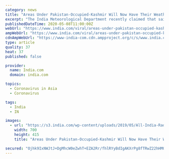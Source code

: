 ```yaml
---
category: news
title: "Areas Under Pakistan-Occupied-Kashmir Will Now Have Their Weather Reports Broadcasted by DD News And All India Radio"
excerpt: "The India Meteorological Department recently claimed that said that the cities of Mirpur, Muzaffarabad and Gilgit in Pakistan-occupied-Kashmir are a part of India. It went on to assert that the agency would give their weather updates in its daily bulletin which prompted DD News and All India Radio to do the same."
publishedDateTime: 2020-05-08T11:00:00Z
webUrl: "https://www.india.com/viral/areas-under-pakistan-occupied-kashmir-will-now-have-their-weather-reports-broadcasted-by-dd-news-and-all-india-radio-4023471/"
ampWebUrl: "https://www.india.com/viral/areas-under-pakistan-occupied-kashmir-will-now-have-their-weather-reports-broadcasted-by-dd-news-and-all-india-radio-4023471/amp/"
cdnAmpWebUrl: "https://www-india-com.cdn.ampproject.org/c/s/www.india.com/viral/areas-under-pakistan-occupied-kashmir-will-now-have-their-weather-reports-broadcasted-by-dd-news-and-all-india-radio-4023471/amp/"
type: article
quality: 37
heat: 37
published: false

provider:
  name: India.com
  domain: india.com

topics:
  - Coronavirus in Asia
  - Coronavirus

tags:
  - India
  - IN

images:
  - url: "https://s3.india.com/wp-content/uploads/2019/05/All-India-Radio-IANS.jpg"
    width: 700
    height: 415
    title: "Areas Under Pakistan-Occupied-Kashmir Will Now Have Their Weather Reports Broadcasted by DD News And All India Radio"

secured: "Ojhk9IxNWJtJ+DgMhcW0eZwhT+EZA2Rr/fhlRYyBdIgAKXrPg8fTRwZ22hHMQ3PWomg+YHH5GG8fhSxLvxA7xX6fw7CkFqVELEj7VNdBPp19Se0R6goyUwnHl1vcSsZADxj4XHpzl6ADvMv52O1oQnDIJVCE7aOZ7GWQ6d7Wgcaq8Bbjt/TZgtUhrqaqlHVRM0ird68G/X1rFl3bfqBD0ehVWwEa1XmM0Hl0JIQL5/gaEfv0XDe6HxAspd7/iIKZ4hSAvaD+j36nvkSG6ssDjBK0CXijCJe7BK3Q4QOZLPeFfKefPSVMEGHNTI/hisS2OIcU8eI6rHABo+s/lmAWSO5CCVNDMCRzwnXucCq6XqvDivXkvXkGG+sVbUsHXFQoZjBLurNIhFKgzi6x+YxKxV2KtUzNCRLHY7fvs/zyZ6XcJhOVmFhC/1WNKJ7k/SCf90eKlY/pUI5vvleZxOCEOb8GJteSYvUl4k21acRpNs4=;ZMNd5G2GxzpRGmEUAz1a+w=="
---
```


